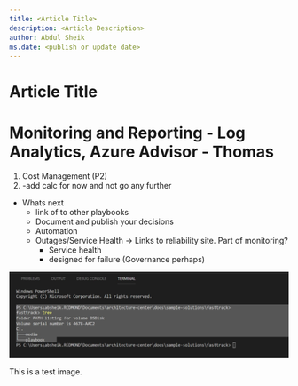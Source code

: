 ```yaml
---
title: <Article Title>
description: <Article Description>
author: Abdul Sheik
ms.date: <publish or update date>
---
```

# Article Title

# Monitoring and Reporting - Log Analytics, Azure Advisor - Thomas
 1.  Cost Management (P2)
 2. -add calc for now and not go any further
* Whats next
    * link of to other playbooks
    * Document and publish your decisions
    * Automation
    * Outages/Service Health -> Links to reliability site. Part of monitoring? 
        * Service health
        * designed for failure (Governance perhaps)

![TestImage](images\testimage.JPG)

This is a test image. 